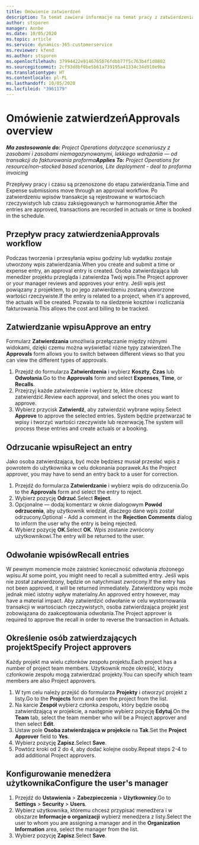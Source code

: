 ```yaml
---
title: Omówienie zatwierdzeń
description: Ta temat zawiera informacje na temat pracy z zatwierdzeniami w Project Operations.
author: stsporen
manager: Annbe
ms.date: 10/05/2020
ms.topic: article
ms.service: dynamics-365-customerservice
ms.reviewer: kfend
ms.author: stsporen
ms.openlocfilehash: 37994422e9146765076fdbb77f5c763b4f1d0802
ms.sourcegitcommit: 2cf93d8bf0be5b61a739195a41334c34d910e9ba
ms.translationtype: HT
ms.contentlocale: pl-PL
ms.lasthandoff: 10/05/2020
ms.locfileid: "3961179"
---
```

# <a name="approvals-overview"></a><span data-ttu-id="c9973-103">Omówienie zatwierdzeń</span><span class="sxs-lookup"><span data-stu-id="c9973-103">Approvals overview</span></span>

<span data-ttu-id="c9973-104">_**Ma zastosowanie do:** Project Operations dotyczące scenariuszy z zasobami i zasobami niemagazynowanymi, lekkiego wdrażania — od transakcji do fakturowania proforma_</span><span class="sxs-lookup"><span data-stu-id="c9973-104">_**Applies To:** Project Operations for resource/non-stocked based scenarios, Lite deployment - deal to proforma invoicing_</span></span>

<span data-ttu-id="c9973-105">Przepływy pracy i czasu są przenoszone do etapu zatwierdzania.</span><span class="sxs-lookup"><span data-stu-id="c9973-105">Time and Expense submissions move through an approval workflow.</span></span> <span data-ttu-id="c9973-106">Po zatwierdzeniu wpisów transakcje są rejestrowane w wartościach rzeczywistych lub czasu zaksięgowanych w harmonogramie.</span><span class="sxs-lookup"><span data-stu-id="c9973-106">After the entries are approved, transactions are recorded in actuals or time is booked in the schedule.</span></span>

## <a name="approvals-workflow"></a><span data-ttu-id="c9973-107">Przepływ pracy zatwierdzenia</span><span class="sxs-lookup"><span data-stu-id="c9973-107">Approvals workflow</span></span>
<span data-ttu-id="c9973-108">Podczas tworzenia i przesyłania wpisu godziny lub wydatku zostaje utworzony wpis zatwierdzania.</span><span class="sxs-lookup"><span data-stu-id="c9973-108">When you create and submit a time or expense entry, an approval entry is created.</span></span> <span data-ttu-id="c9973-109">Osoba zatwierdzająca lub menedżer projektu przegląda i zatwierdza Twój wpis.</span><span class="sxs-lookup"><span data-stu-id="c9973-109">The Project approver or your manager reviews and approves your entry.</span></span> <span data-ttu-id="c9973-110">Jeśli wpis jest powiązany z projektem, to po jego zatwierdzeniu zostaną utworzone wartości rzeczywiste.</span><span class="sxs-lookup"><span data-stu-id="c9973-110">If the entry is related to a project, when it's approved, the actuals will be created.</span></span> <span data-ttu-id="c9973-111">Pozwala to na śledzenie kosztów i rozliczania fakturowania.</span><span class="sxs-lookup"><span data-stu-id="c9973-111">This allows the cost and billing to be tracked.</span></span> 

## <a name="approve-an-entry"></a><span data-ttu-id="c9973-112">Zatwierdzanie wpisu</span><span class="sxs-lookup"><span data-stu-id="c9973-112">Approve an entry</span></span>
<span data-ttu-id="c9973-113">Formularz **Zatwierdzania** umożliwia przełączanie między różnymi widokami, dzięki czemu można wyświetlać różne typy zatwierdzeń.</span><span class="sxs-lookup"><span data-stu-id="c9973-113">The **Approvals** form allows you to switch between different views so that you can view the different types of approvals.</span></span>
  
1. <span data-ttu-id="c9973-114">Przejdź do formularza **Zatwierdzenia** i wybierz **Koszty**, **Czas** lub **Odwołania**.</span><span class="sxs-lookup"><span data-stu-id="c9973-114">Go to the **Approvals** form and select **Expenses**, **Time**, or **Recalls**.</span></span>
2. <span data-ttu-id="c9973-115">Przejrzyj każde zatwierdzenie i wybierz te, które chcesz zatwierdzić.</span><span class="sxs-lookup"><span data-stu-id="c9973-115">Review each approval, and select the ones you want to approve.</span></span>
3. <span data-ttu-id="c9973-116">Wybierz przycisk **Zatwierdź**, aby zatwierdzić wybrane wpisy.</span><span class="sxs-lookup"><span data-stu-id="c9973-116">Select **Approve** to approve the selected entries.</span></span>
<span data-ttu-id="c9973-117">System będzie przetwarzać te wpisy i tworzyć wartości rzeczywiste lub rezerwację.</span><span class="sxs-lookup"><span data-stu-id="c9973-117">The system will process these entries and create actuals or a booking.</span></span>

## <a name="reject-an-entry"></a><span data-ttu-id="c9973-118">Odrzucanie wpisu</span><span class="sxs-lookup"><span data-stu-id="c9973-118">Reject an entry</span></span>
<span data-ttu-id="c9973-119">Jako osoba zatwierdzająca, być może będziesz musiał przesłać wpis z powrotem do użytkownika w celu dokonania poprawek.</span><span class="sxs-lookup"><span data-stu-id="c9973-119">As the Project approver, you may have to send an entry back to a user for correction.</span></span>
  
1. <span data-ttu-id="c9973-120">Przejdź do formularza **Zatwierdzanie** i wybierz wpis do odrzucenia.</span><span class="sxs-lookup"><span data-stu-id="c9973-120">Go to the **Approvals** form and select the entry to reject.</span></span> 
2. <span data-ttu-id="c9973-121">Wybierz pozycję **Odrzuć**.</span><span class="sxs-lookup"><span data-stu-id="c9973-121">Select **Reject**.</span></span>
3. <span data-ttu-id="c9973-122">Opcjonalne — dodaj komentarz w oknie dialogowym **Powód odrzucenia**, aby użytkownik wiedział, dlaczego dane wpis został odrzucony.</span><span class="sxs-lookup"><span data-stu-id="c9973-122">Optional - Add a comment in the **Rejection Comments** dialog to inform the user why the entry is being rejected.</span></span>
4. <span data-ttu-id="c9973-123">Wybierz pozycję **OK**.</span><span class="sxs-lookup"><span data-stu-id="c9973-123">Select **OK**.</span></span> <span data-ttu-id="c9973-124">Wpis zostanie zwrócony użytkownikowi.</span><span class="sxs-lookup"><span data-stu-id="c9973-124">The entry will be returned to the user.</span></span>
  
## <a name="recall-entries"></a><span data-ttu-id="c9973-125">Odwołanie wpisów</span><span class="sxs-lookup"><span data-stu-id="c9973-125">Recall entries</span></span>
<span data-ttu-id="c9973-126">W pewnym momencie może zaistnieć konieczność odwołania złożonego wpisu.</span><span class="sxs-lookup"><span data-stu-id="c9973-126">At some point, you might need to recall a submitted entry.</span></span> <span data-ttu-id="c9973-127">Jeśli wpis nie został zatwierdzony, będzie on natychmiast zwrócony.</span><span class="sxs-lookup"><span data-stu-id="c9973-127">If the entry has not been approved, it will be returned immediately.</span></span> <span data-ttu-id="c9973-128">Zatwierdzony wpis może jednak mieć istotny wpływ materialny.</span><span class="sxs-lookup"><span data-stu-id="c9973-128">An approved entry however, may have a material impact.</span></span> <span data-ttu-id="c9973-129">Aby zatwierdzić odwołanie w celu wystornowania transakcji w wartościach rzeczywistych, osoba zatwierdzająca projekt jest zobowiązana do zaakceptowania odwołania.</span><span class="sxs-lookup"><span data-stu-id="c9973-129">The Project approver is required to approve the recall in order to reverse the transaction in Actuals.</span></span>

## <a name="specify-project-approvers"></a><span data-ttu-id="c9973-130">Określenie osób zatwierdzających projekt</span><span class="sxs-lookup"><span data-stu-id="c9973-130">Specify Project approvers</span></span>
<span data-ttu-id="c9973-131">Każdy projekt ma wielu członków zespołu projektu.</span><span class="sxs-lookup"><span data-stu-id="c9973-131">Each project has a number of project team members.</span></span> <span data-ttu-id="c9973-132">Użytkownik może określić, którzy członkowie zespołu mogą zatwierdzać projekty.</span><span class="sxs-lookup"><span data-stu-id="c9973-132">You can specify which team members are also Project approvers.</span></span>

1. <span data-ttu-id="c9973-133">W tym celu należy przejść do formularza **Projekty** i otworzyć projekt z listy.</span><span class="sxs-lookup"><span data-stu-id="c9973-133">Go to the **Projects** form and open the project from the list.</span></span>
2. <span data-ttu-id="c9973-134">Na karcie **Zespół** wybierz członka zespołu, który będzie osobą zatwierdzającą w projekcie, a następnie wybierz pozycję **Edytuj**.</span><span class="sxs-lookup"><span data-stu-id="c9973-134">On the **Team** tab, select the team member who will be a Project approver and then select **Edit**.</span></span>
3. <span data-ttu-id="c9973-135">Ustaw pole **Osoba zatwierdzająca w projekcie** na **Tak**.</span><span class="sxs-lookup"><span data-stu-id="c9973-135">Set the **Project Approver** field to **Yes**.</span></span>
4. <span data-ttu-id="c9973-136">Wybierz pozycję **Zapisz**.</span><span class="sxs-lookup"><span data-stu-id="c9973-136">Select **Save**.</span></span>
5. <span data-ttu-id="c9973-137">Powtórz kroki od 2 do 4, aby dodać kolejne osoby.</span><span class="sxs-lookup"><span data-stu-id="c9973-137">Repeat steps 2-4 to add additional Project approvers.</span></span>

## <a name="configure-the-users-manager"></a><span data-ttu-id="c9973-138">Konfigurowanie menedżera użytkownika</span><span class="sxs-lookup"><span data-stu-id="c9973-138">Configure the user's manager</span></span>

1. <span data-ttu-id="c9973-139">Przejdź do **Ustawienia** > **Zabezpieczenia** > **Użytkownicy**.</span><span class="sxs-lookup"><span data-stu-id="c9973-139">Go to **Settings** > **Security** > **Users**.</span></span>
2. <span data-ttu-id="c9973-140">Wybierz użytkownika, któremu chcesz przypisać menedżera i w obszarze **Informacje o organizacji** wybierz menedżera z listy.</span><span class="sxs-lookup"><span data-stu-id="c9973-140">Select the user to whom you are assigning a manager and in the **Organization Information** area, select the manager from the list.</span></span> 
3. <span data-ttu-id="c9973-141">Wybierz pozycję **Zapisz**.</span><span class="sxs-lookup"><span data-stu-id="c9973-141">Select **Save**.</span></span>


